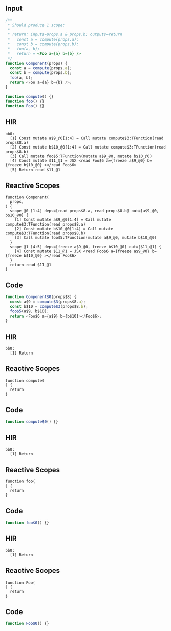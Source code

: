 
## Input

```javascript
/**
 * Should produce 1 scope:
 *
 * return: inputs=props.a & props.b; outputs=return
 *   const a = compute(props.a);
 *   const b = compute(props.b);
 *   foo(a, b);
 *   return = <Foo a={a} b={b} />
 */
function Component(props) {
  const a = compute(props.a);
  const b = compute(props.b);
  foo(a, b);
  return <Foo a={a} b={b} />;
}

function compute() {}
function foo() {}
function Foo() {}

```

## HIR

```
bb0:
  [1] Const mutate a$9_@0[1:4] = Call mutate compute$3:TFunction(read props$8.a)
  [2] Const mutate b$10_@0[1:4] = Call mutate compute$3:TFunction(read props$8.b)
  [3] Call mutate foo$5:TFunction(mutate a$9_@0, mutate b$10_@0)
  [4] Const mutate $11_@1 = JSX <read Foo$6 a={freeze a$9_@0} b={freeze b$10_@0} ></read Foo$6>
  [5] Return read $11_@1
```

## Reactive Scopes

```
function Component(
  props,
) {
  scope @0 [1:4] deps=[read props$8.a, read props$8.b] out=[a$9_@0, b$10_@0] {
    [1] Const mutate a$9_@0[1:4] = Call mutate compute$3:TFunction(read props$8.a)
    [2] Const mutate b$10_@0[1:4] = Call mutate compute$3:TFunction(read props$8.b)
    [3] Call mutate foo$5:TFunction(mutate a$9_@0, mutate b$10_@0)
  }
  scope @1 [4:5] deps=[freeze a$9_@0, freeze b$10_@0] out=[$11_@1] {
    [4] Const mutate $11_@1 = JSX <read Foo$6 a={freeze a$9_@0} b={freeze b$10_@0} ></read Foo$6>
  }
  return read $11_@1
}

```

## Code

```javascript
function Component$0(props$8) {
  const a$9 = compute$3(props$8.a);
  const b$10 = compute$3(props$8.b);
  foo$5(a$9, b$10);
  return <Foo$6 a={a$9} b={b$10}></Foo$6>;
}

```
## HIR

```
bb0:
  [1] Return
```

## Reactive Scopes

```
function compute(
) {
  return
}

```

## Code

```javascript
function compute$0() {}

```
## HIR

```
bb0:
  [1] Return
```

## Reactive Scopes

```
function foo(
) {
  return
}

```

## Code

```javascript
function foo$0() {}

```
## HIR

```
bb0:
  [1] Return
```

## Reactive Scopes

```
function Foo(
) {
  return
}

```

## Code

```javascript
function Foo$0() {}

```
      